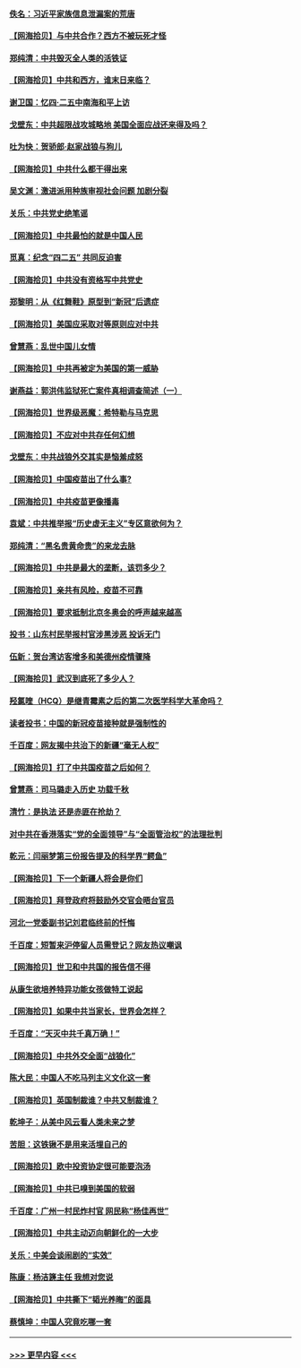 #### [佚名：习近平家族信息泄漏案的荒唐](../pages/nsc993/n12904705.md?t=04260902) 
#### [【网海拾贝】与中共合作？西方不被玩死才怪](../pages/nsc993/n12903873.md?t=04260902) 
#### [郑纯清：中共毁灭全人类的活铁证](../pages/nsc993/n12903785.md?t=04260902) 
#### [【网海拾贝】中共和西方，谁末日来临？](../pages/nsc993/n12903482.md?t=04260902) 
#### [谢卫国：忆四‧二五中南海和平上访](../pages/nsc993/n12902192.md?t=04260902) 
#### [戈壁东：中共超限战攻城略地 美国全面应战还来得及吗？](../pages/nsc993/n12902297.md?t=04260902) 
#### [吐为快：贺骄郎‧赵家战狼与狗儿](../pages/nsc993/n12902280.md?t=04260902) 
#### [【网海拾贝】中共什么都干得出来](../pages/nsc993/n12897500.md?t=04260902) 
#### [吴文渊：激进派用种族审视社会问题 加剧分裂](../pages/nsc993/n12893881.md?t=04260902) 
#### [关乐：中共党史绝笔谣](../pages/nsc993/n12897270.md?t=04260902) 
#### [【网海拾贝】中共最怕的就是中国人民](../pages/nsc993/n12894705.md?t=04260902) 
#### [觅真：纪念“四二五” 共同反迫害](../pages/nsc993/n12894553.md?t=04260902) 
#### [【网海拾贝】中共没有资格写中共党史](../pages/nsc993/n12892231.md?t=04260902) 
#### [郑黎明：从《红舞鞋》原型到“新冠”后遗症](../pages/nsc993/n12890469.md?t=04260902) 
#### [【网海拾贝】美国应采取对等原则应对中共](../pages/nsc993/n12889176.md?t=04260902) 
#### [曾慧燕：乱世中国儿女情](../pages/nsc993/n12887931.md?t=04260902) 
#### [【网海拾贝】中共再被定为美国的第一威胁](../pages/nsc993/n12887580.md?t=04260902) 
#### [谢燕益：郭洪伟监狱死亡案件真相调查简述（一）](../pages/nsc993/n12885648.md?t=04260902) 
#### [【网海拾贝】世界级恶魔：希特勒与马克思](../pages/nsc993/n12884062.md?t=04260902) 
#### [【网海拾贝】不应对中共存任何幻想](../pages/nsc993/n12881460.md?t=04260902) 
#### [戈壁东：中共战狼外交其实是恼羞成怒](../pages/nsc993/n12880392.md?t=04260902) 
#### [【网海拾贝】中国疫苗出了什么事?](../pages/nsc993/n12879124.md?t=04260902) 
#### [【网海拾贝】中共疫苗更像播毒](../pages/nsc993/n12876631.md?t=04260902) 
#### [袁斌：中共推举报“历史虚无主义”专区意欲何为？](../pages/nsc993/n12876530.md?t=04260902) 
#### [郑纯清：“黑名贵黄命贵”的来龙去脉](../pages/nsc993/n12875589.md?t=04260902) 
#### [【网海拾贝】中共是最大的垄断，该罚多少？](../pages/nsc993/n12874006.md?t=04260902) 
#### [【网海拾贝】亲共有风险，疫苗不可靠](../pages/nsc993/n12872224.md?t=04260902) 
#### [【网海拾贝】要求抵制北京冬奥会的呼声越来越高](../pages/nsc993/n12868962.md?t=04260902) 
#### [投书：山东村民举报村官涉黑涉恶 投诉无门](../pages/nsc993/n12869726.md?t=04260902) 
#### [伍新：贺台湾访客增多和美德州疫情骤降](../pages/nsc993/n12865651.md?t=04260902) 
#### [【网海拾贝】武汉到底死了多少人？](../pages/nsc993/n12863707.md?t=04260902) 
#### [羟氯喹（HCQ）是继青霉素之后的第二次医学科学大革命吗？](../pages/nsc993/n12638564.md?t=04260902) 
#### [读者投书：中国的新冠疫苗接种就是强制性的](../pages/nsc993/n12859932.md?t=04260902) 
#### [千百度：网友揭中共治下的新疆“毫无人权”](../pages/nsc993/n12858385.md?t=04260902) 
#### [【网海拾贝】打了中共国疫苗之后如何？](../pages/nsc993/n12857866.md?t=04260902) 
#### [曾慧燕：司马璐走入历史 功载千秋](../pages/nsc993/n12856996.md?t=04260902) 
#### [清竹：是执法 还是赤匪在抢劫？](../pages/nsc993/n12856952.md?t=04260902) 
#### [对中共在香港落实“党的全面领导”与“全面管治权”的法理批判](../pages/nsc993/n12856929.md?t=04260902) 
#### [乾元：闫丽梦第三份报告提及的科学界“鳄鱼”](../pages/nsc993/n12855985.md?t=04260902) 
#### [【网海拾贝】下一个新疆人将会是你们](../pages/nsc993/n12855864.md?t=04260902) 
#### [【网海拾贝】拜登政府将鼓励外交官会晤台官员](../pages/nsc993/n12853615.md?t=04260902) 
#### [河北一党委副书记刘君临终前的忏悔](../pages/nsc993/n12849420.md?t=04260902) 
#### [千百度：短暂来沪停留人员需登记？网友热议嘲讽](../pages/nsc993/n12853497.md?t=04260902) 
#### [【网海拾贝】世卫和中共国的报告信不得](../pages/nsc993/n12850902.md?t=04260902) 
#### [从康生欲培养特异功能女孩做特工说起](../pages/nsc993/n12849289.md?t=04260902) 
#### [【网海拾贝】如果中共当家长，世界会怎样？](../pages/nsc993/n12848436.md?t=04260902) 
#### [千百度：“天灭中共千真万确！”](../pages/nsc993/n12845659.md?t=04260902) 
#### [【网海拾贝】中共外交全面“战狼化”](../pages/nsc993/n12845607.md?t=04260902) 
#### [陈大民：中国人不吃马列主义文化这一套](../pages/nsc993/n12842496.md?t=04260902) 
#### [【网海拾贝】英国制裁谁？中共又制裁谁？](../pages/nsc993/n12840909.md?t=04260902) 
#### [乾坤子：从美中风云看人类未来之梦](../pages/nsc993/n12840590.md?t=04260902) 
#### [苦胆：这铁锹不是用来活埋自己的](../pages/nsc993/n12839512.md?t=04260902) 
#### [【网海拾贝】欧中投资协定很可能要泡汤](../pages/nsc993/n12835122.md?t=04260902) 
#### [【网海拾贝】中共已嗅到美国的软弱](../pages/nsc993/n12832411.md?t=04260902) 
#### [千百度：广州一村民炸村官 网民称“杨佳再世”](../pages/nsc993/n12832380.md?t=04260902) 
#### [【网海拾贝】中共主动迈向朝鲜化的一大步](../pages/nsc993/n12829887.md?t=04260902) 
#### [关乐：中美会谈闹剧的“实效”](../pages/nsc993/n12826698.md?t=04260902) 
#### [陈康：杨洁篪主任  我想对您说](../pages/nsc993/n12826609.md?t=04260902) 
#### [【网海拾贝】中共撕下“韬光养晦”的面具](../pages/nsc993/n12826459.md?t=04260902) 
#### [蔡慎坤：中国人究竟吃哪一套](../pages/nsc993/n12826010.md?t=04260902) 

----
#### [ >>> 更早内容 <<< ](../indexes/nsc993-earlier.md)
